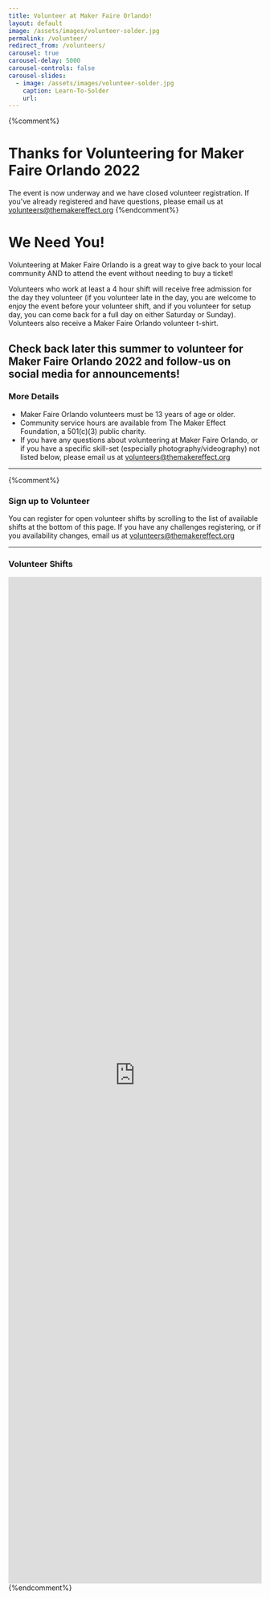 ```yaml
---
title: Volunteer at Maker Faire Orlando!
layout: default
image: /assets/images/volunteer-solder.jpg
permalink: /volunteer/
redirect_from: /volunteers/
carousel: true
carousel-delay: 5000
carousel-controls: false
carousel-slides:
  - image: /assets/images/volunteer-solder.jpg
    caption: Learn-To-Solder
    url:
---
```

{%comment%}
# Thanks for Volunteering for Maker Faire Orlando 2022
The event is now underway and we have closed volunteer registration. If you've already registered and have questions, please email us at <volunteers@themakereffect.org>
{%endcomment%}

# We Need You!
Volunteering at Maker Faire Orlando is a great way to give back to your local community AND to attend the event without needing to buy a ticket!

Volunteers who work at least a 4 hour shift will receive free admission for the day they volunteer (if you volunteer late in the day, you are welcome to enjoy the event before your volunteer shift, and if you volunteer for setup day, you can come back for a full day on either Saturday or Sunday). Volunteers also receive a Maker Faire Orlando volunteer t-shirt.

Check back later this summer to volunteer for Maker Faire Orlando 2022 and follow-us on social media for announcements!
---

### More Details
* Maker Faire Orlando volunteers must be 13 years of age or older.
* Community service hours are available from The Maker Effect Foundation, a 501(c)(3) public charity.
* If you have any questions about volunteering at Maker Faire Orlando, or if you have a specific skill-set (especially photography/videography) not listed below, please email us at <volunteers@themakereffect.org>

---
{%comment%}
### Sign up to Volunteer
You can register for open volunteer shifts by scrolling to the list of available shifts at the bottom of this page. If you have any challenges registering, or if you availability changes, email us at <volunteers@themakereffect.org>


---
### Volunteer Shifts

<iframe id="advanced_iframe" name="advanced_iframe" src="https://themakereffect.secure.force.com/volunteers/GW_Volunteers__VolunteersJobListingFS?ShowSkills=1&amp;ShowDescription=1&amp;ShowShifts=1" width="100%" height="2500" scrolling="auto" frameborder="0" allowtransparency="true" style=";width:100%;height:2000px;"></iframe>
{%endcomment%}
